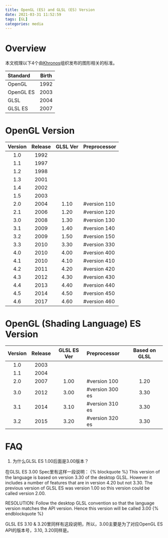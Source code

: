 ```yaml
---
title: OpenGL (ES) and GLSL (ES) Version
date: 2021-03-31 11:52:59
tags: [GL]
categories: media
---
```


# Overview
本文梳理以下4个由[Khronos](https://www.khronos.org/)组织发布的图形相关的标准。

<!--more-->

| Standard | Birth |
|:---------|:-----:|
| OpenGL   | 1992  |
| OpenGL ES| 2003  |
| GLSL     | 2004  |
| GLSL ES  | 2007  |

# OpenGL Version
| Version | Release | GLSL Ver | Preprocessor |
|:-------:|:-------:|:--------:|:-------------|
| 1.0     | 1992    |          |              | 
| 1.1     | 1997    |          |              |
| 1.2     | 1998    |          |              |
| 1.3     | 2001    |          |              |
| 1.4     | 2002    |          |              |
| 1.5     | 2003    |          |              |
| 2.0     | 2004    | 1.10     | #version 110 |
| 2.1     | 2006    | 1.20     | #version 120 |
| 3.0     | 2008    | 1.30     | #version 130 |
| 3.1     | 2009    | 1.40     | #version 140 |
| 3.2     | 2009    | 1.50     | #version 150 | 
| 3.3     | 2010    | 3.30     | #version 330 |
| 4.0     | 2010    | 4.00     | #version 400 |
| 4.1     | 2010    | 4.10     | #version 410 |
| 4.2     | 2011    | 4.20     | #version 420 |
| 4.3     | 2012    | 4.30     | #version 430 |
| 4.4     | 2013    | 4.40     | #version 440 |
| 4.5     | 2014    | 4.50     | #version 450 |
| 4.6     | 2017    | 4.60     | #version 460 |

# OpenGL (Shading Language) ES Version
| Version | Release | GLSL ES Ver | Preprocessor   | Based on GLSL |
|:-------:|:-------:|:-----------:|:---------------|:-------------:|
| 1.0     | 2003    |             |                |               | 
| 1.1     | 2004    |             |                |               |
| 2.0     | 2007    | 1.00        | #version 100   | 1.20          |
| 3.0     | 2012    | 3.00        | #version 300 es| 3.30          |
| 3.1     | 2014    | 3.10        | #version 310 es| 3.30          |
| 3.2     | 2015    | 3.20        | #version 320 es| 3.30          |

# FAQ
1. 为什么GLSL ES 1.00后面是3.00版本？

在GLSL ES 3.00 Spec里有这样一段说明：
{% blockquote %}
This version of the language is based on version 3.30 of the desktop GLSL. However it includes a number of features that are in version 4.20 but not 3.30. The previous version of GLSL ES was version 1.00 so this version could be called version 2.00.

RESOLUTION: Follow the desktop GLSL convention so that the language version matches the API version. Hence this version will be called 3.00
{% endblockquote %}

GLSL ES 3.10 & 3.20里同样有这段说明，所以，3.00主要是为了对应OpenGL ES API的版本号，3.10, 3.20同样是。

